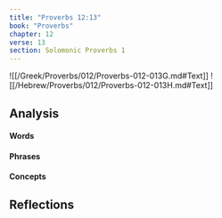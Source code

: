 ```yaml
---
title: "Proverbs 12:13"
book: "Proverbs"
chapter: 12
verse: 13
section: Solomonic Proverbs 1
---
```

![[/Greek/Proverbs/012/Proverbs-012-013G.md#Text]]
![[/Hebrew/Proverbs/012/Proverbs-012-013H.md#Text]]

## Analysis

#### Words

#### Phrases

#### Concepts

## Reflections
